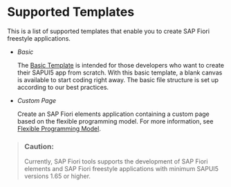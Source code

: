 <!-- loio20d11464b0134021b58dac379ecdcbff -->

# Supported Templates

This is a list of supported templates that enable you to create SAP Fiori freestyle applications.

-   *Basic*

    The [Basic Template](basic-template-14fdcc0.md) is intended for those developers who want to create their SAPUI5 app from scratch. With this basic template, a blank canvas is available to start coding right away. The basic file structure is set up according to our best practices.

-   *Custom Page*

    Create an SAP Fiori elements application containing a custom page based on the flexible programming model. For more information, see [Flexible Programming Model](https://ui5.sap.com/test-resources/sap/fe/core/fpmExplorer/index.html#/overview/introduction).


> ### Caution:  
> Currently, SAP Fiori tools supports the development of SAP Fiori elements and SAP Fiori freestyle applications with minimum SAPUI5 versions 1.65 or higher.

